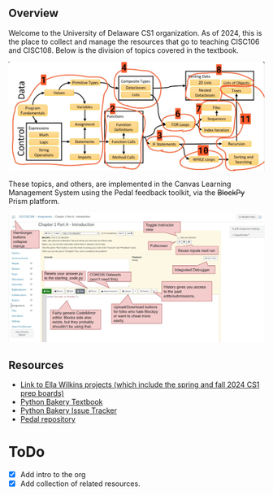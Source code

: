 ## Overview
Welcome to the University of Delaware CS1 organization. As of 2024, this is the place to collect and manage the resources that go to teaching CISC106 and CISC108. Below is the division of topics covered in the textbook.

![CS1 Topics](Topics.JPG)

These topics, and others, are implemented in the Canvas Learning Management System using the Pedal feedback toolkit, via the ~~BlockPy~~ Prism platform.

![Pedal feedback in Canvas](PedalCanvas.JPG)

## Resources
- [Link to Ella Wilkins projects (which include the spring and fall 2024 CS1 prep boards)](https://github.com/ellawlk?tab=projects)
- [Python Bakery Textbook](https://blockpy.cis.udel.edu/assignments/textbook/bakery_textbook)
- [Python Bakery Issue Tracker](https://github.com/python-bakery/bakery-curriculum/issues)
- [Pedal repository](https://pedal-edu.github.io/pedal/)

# ToDo
- [x] Add intro to the org
- [x] Add collection of related resources.

<!--

**Here are some ideas to get you started:**

🙋‍♀️ A short introduction - what is your organization all about?
🌈 Contribution guidelines - how can the community get involved?
👩‍💻 Useful resources - where can the community find your docs? Is there anything else the community should know?
🍿 Fun facts - what does your team eat for breakfast?
🧙 Remember, you can do mighty things with the power of [Markdown](https://docs.github.com/github/writing-on-github/getting-started-with-writing-and-formatting-on-github/basic-writing-and-formatting-syntax)
-->
